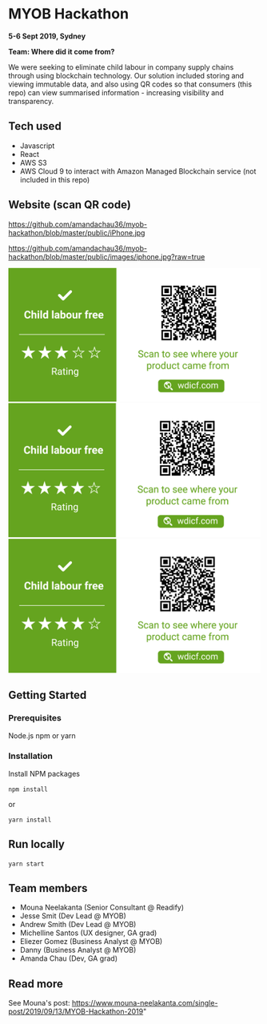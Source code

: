 # MYOB Hackathon

**5-6 Sept 2019, Sydney**

**Team: Where did it come from?**

We were seeking to eliminate child labour in company supply chains through using blockchain technology.  Our solution included storing and viewing immutable data, and also using QR codes so that consumers (this repo) can view summarised information - increasing visibility and transparency.


## Tech used
* Javascript
* React
* AWS S3
* AWS Cloud 9 to interact with Amazon Managed Blockchain service (not included in this repo)

## Website (scan QR code)

https://github.com/amandachau36/myob-hackathon/blob/master/public/iPhone.jpg

https://github.com/amandachau36/myob-hackathon/blob/master/public/images/iphone.jpg?raw=true

![iphone](/public/iPhone.jpg)
![tesla](/public/Tesla.jpg)
![macbook](/public/Macbook.jpg)

## Getting Started

### Prerequisites
Node.js
npm or yarn


### Installation
Install NPM packages

```
npm install
```
or
```
yarn install
```

## Run locally

```
yarn start
```

## Team members
* Mouna Neelakanta (Senior Consultant @ Readify)
* Jesse Smit (Dev Lead @ MYOB)
* Andrew Smith (Dev Lead @ MYOB)
* Michelline Santos (UX designer, GA grad)
* Eliezer Gomez (Business Analyst @ MYOB)
* Danny (Business Analyst @ MYOB)
* Amanda Chau (Dev, GA grad)


## Read more
See Mouna's post: https://www.mouna-neelakanta.com/single-post/2019/09/13/MYOB-Hackathon-2019"
